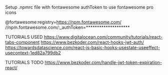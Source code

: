 Setup .npmrc file with fontawesome authToken to use fontawesome pro icons

@fortawesome:registry=https://npm.fontawesome.com/
//npm.fontawesome.com/:_authToken=********************

TUTORIALS USED
https://www.digitalocean.com/community/tutorials/react-tabs-component
https://www.bezkoder.com/react-hooks-jwt-auth/
https://towardsdatascience.com/react-js-basic-hooks-usestate-useeffect-usecontext-1ed82a799db2

TUTORIALS TODO
https://www.bezkoder.com/handle-jwt-token-expiration-react/